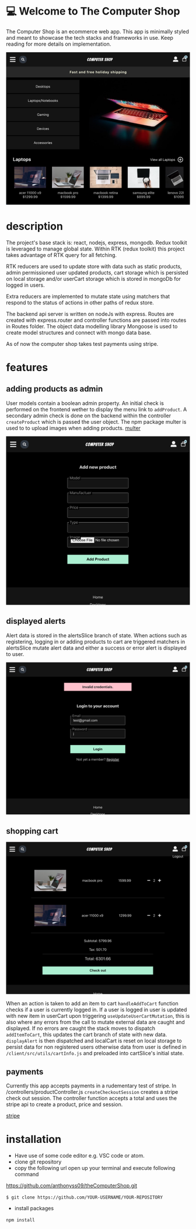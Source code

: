 # :computer: Welcome to The Computer Shop

The Computer Shop is an ecommerce web app. This app is minimally styled and meant to showcase the tech stacks and frameworks in use. Keep reading for more details on implementation.

![homePage](/client/src/assets/images/homePage.png)

# description

The project's base stack is: react, nodejs, express, mongodb.
Redux toolkit is leveraged to manage global state. Within RTK (redux toolkit) this project takes advantage of RTK query for all fetching.

RTK reducers are used to update store with data such as static products, admin permissioned user updated products, cart storage which is persisted on local storage and/or userCart storage which is stored in mongoDb for logged in users.

Extra reducers are implemented to mutate state using matchers that respond to the status of actions in other paths of redux store.

The backend api server is written on nodeJs with express. Routes are created with express.router and controller functions are passed into routes in Routes folder.
The object data modelling library Mongoose is used to create model structures and connect with mongo data base.

As of now the computer shop takes test payments using stripe.

# features

## adding products as admin

User models contain a boolean admin property. An initial check is performed on the frontend wether to display the menu link to `addProduct`. A secondary admin check is done on the backend within the controller `createProduct` which is passed the user object.
The npm package multer is used to to upload images when adding products.
[multer](https://www.npmjs.com/package/multer)

![addProduct](/client/src/assets/images/addProduct.png)

## displayed alerts

Alert data is stored in the alertsSlice branch of state. When actions such as registering, logging in or adding products to cart are triggered matchers in alertsSlice mutate alert data and either a success or error alert is displayed to user.

![alertImage](/client/src/assets/images/alertImage.png)

## shopping cart

![cartView](/client/src/assets/images/cartView.png)

When an action is taken to add an item to cart `handleAddToCart` function checks if a user is currently logged in. If a user is logged in user is updated with new item in userCart upon triggering `useUpdateUserCartMutation`, this is also where any errors from the call to mutate external data are caught and displayed.
If no errors are caught the stack moves to dispatch `addItemToCart`, this updates the cart branch of state with new data. `displayAlert` is then dispatched and localCart is reset on local storage to persist data for non registered users otherwise data from user is defined in `/client/src/utils/cartInfo.js` and preloaded into cartSlice's initial state.

## payments

Currently this app accepts payments in a rudementary test of stripe. In /controllers/productController.js `createCheckoutSession` creates a stripe check out session. The controller function accepts a total and uses the stripe api to create a product, price and session.

[stripe](https://stripe.com/payments/checkout)

# installation

- Have use of some code editor e.g. VSC code or atom.
- clone git repository
- copy the following url open up your terminal and execute following command

https://github.com/anthonyss09/theComputerShop.git

`$ git clone https://github.com/YOUR-USERNAME/YOUR-REPOSITORY`

- install packages

`npm install`
